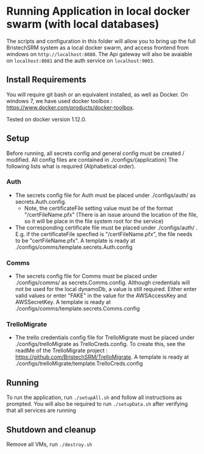 # Running Application in local docker swarm (with local databases)

The scripts and configuration in this folder will allow you to bring up the full BristechSRM system as a local docker swarm, and access frontend from windows on `http://localhost:8080`.
The Api gateway will also be avaiable on `localhost:8081` and the auth service on `localhost:9003`.

## Install Requirements 
You will require git bash or an equivalent installed, as well as Docker. On windows 7, we have used docker toolbox : https://www.docker.com/products/docker-toolbox. 

Tested on docker version 1.12.0.

## Setup 

Before running, all secrets config and general config must be created / modified. All config files are contained in ./configs/{application} The following lists what is required (Alphabetical order).

### Auth
 - The secrets config file for Auth must be placed under ./configs/auth/ as secrets.Auth.config. 
    - Note, the certificateFile setting value must be of the format "/certFileName.pfx" (There is an issue around the location of the file, so it will be place in the file system root for the service)
 - The corresponding certificate file must be placed under ./configs/auth/ . E.g. if the certificateFile specfied is "/certFileName.pfx", the file needs to be "certFileName.pfx".
   A template is ready at ./configs/comms/template.secrets.Auth.config

### Comms
 - The secrets config file for Comms must be placed under ./configs/comms/ as secrets.Comms.config. Although credentials will not be used for the local dynamoDb, a value is still required. 
  Either enter valid values or enter "FAKE" in the value for the AWSAccessKey and AWSSecretKey.
  A template is ready at ./configs/comms/template.secrets.Comms.config

### TrelloMigrate 
 - The trello credentials config file for TrelloMigrate must be placed under ./configs/trelloMigrate as TrelloCreds.config. 
 To create this, see the readMe of the TrelloMigrate project : <https://github.com/BristechSRM/TrelloMigrate>.
 A template is ready at ./configs/trelloMigrate/template.TrelloCreds.config

## Running
To run the application, run `./setupAll.sh` and follow all instructions as prompted. You will also be required to run `./setupData.sh` after verifying that all services are running

## Shutdown and cleanup

Remove all VMs, run `./destroy.sh`